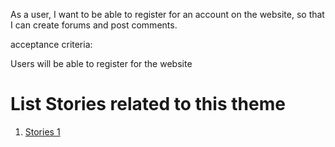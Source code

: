 As a user, I want to be able to register for an account on the website, so that I can create forums and post comments.

acceptance criteria:

Users will be able to register for the website

# List Stories related to this theme
1. [Stories 1](documentation/templates/theme/initiatives/epics/stories/tasks/task_template.md)
